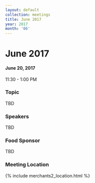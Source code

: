 ```yaml
---
layout: default
collection: meetings
title: June 2017
year: 2017
month: '06'
---
```


# June 2017

#### June 20, 2017
11:30 - 1:00 PM

### Topic

TBD

### Speakers

TBD

### Food Sponsor
TBD

### Meeting Location
{% include merchants2_location.html %}
